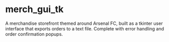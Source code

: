 # merch_gui_tk
A merchandise storefront themed around Arsenal FC, built as a tkinter user interface that exports orders to a text file. Complete with error handling and order confirmation popups. 
